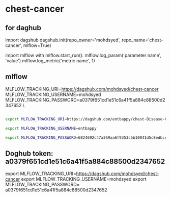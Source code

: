 # chest-cancer
## for daghub
import dagshub
dagshub.init(repo_owner='mohdsyed', repo_name='chest-cancer', mlflow=True)

import mlflow
with mlflow.start_run():
  mlflow.log_param('parameter name', 'value')
  mlflow.log_metric('metric name', 1)

## mlflow 
MLFLOW_TRACKING_URI=https://dagshub.com/mohdsyed/chest-cancer \
MLFLOW_TRACKING_USERNAME=mohdsyed \
MLFLOW_TRACKING_PASSWORD=a0379f651cd1e51c6a41f5a884c88500d2347652 \

```bash

export MLFLOW_TRACKING_URI=https://dagshub.com/entbappy/chest-Disease-Classification-MLflow-DVC.mlflow

export MLFLOW_TRACKING_USERNAME=entbappy 

export MLFLOW_TRACKING_PASSWORD=6824692c47a369aa6f9353c5b10041d5c8edbcef0

```

## Doghub token:   a0379f651cd1e51c6a41f5a884c88500d2347652
export MLFLOW_TRACKING_URI=https://dagshub.com/mohdsyed/chest-cancer
export MLFLOW_TRACKING_USERNAME=mohdsyed
export MLFLOW_TRACKING_PASSWORD= a0379f651cd1e51c6a41f5a884c88500d2347652
